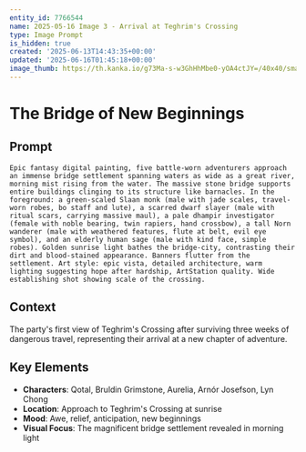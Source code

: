 ```yaml
---
entity_id: 7766544
name: 2025-05-16 Image 3 - Arrival at Teghrim's Crossing
type: Image Prompt
is_hidden: true
created: '2025-06-13T14:43:35+00:00'
updated: '2025-06-16T01:45:18+00:00'
image_thumb: https://th.kanka.io/g73Ma-s-w3GhHhMbe0-yOA4ctJY=/40x40/smart/src/campaigns/322885/9f0da5ac-b391-4aa6-9d30-5dea11cfe639.png
---
```


# The Bridge of New Beginnings

## Prompt

```
Epic fantasy digital painting, five battle-worn adventurers approach an immense bridge settlement spanning waters as wide as a great river, morning mist rising from the water. The massive stone bridge supports entire buildings clinging to its structure like barnacles. In the foreground: a green-scaled Slaan monk (male with jade scales, travel-worn robes, bo staff and lute), a scarred dwarf slayer (male with ritual scars, carrying massive maul), a pale dhampir investigator (female with noble bearing, twin rapiers, hand crossbow), a tall Norn wanderer (male with weathered features, flute at belt, evil eye symbol), and an elderly human sage (male with kind face, simple robes). Golden sunrise light bathes the bridge-city, contrasting their dirt and blood-stained appearance. Banners flutter from the settlement. Art style: epic vista, detailed architecture, warm lighting suggesting hope after hardship, ArtStation quality. Wide establishing shot showing scale of the crossing.

```

## Context

The party's first view of Teghrim's Crossing after surviving three weeks of dangerous travel, representing their arrival at a new chapter of adventure.

## Key Elements

- **Characters**: Qotal, Bruldin Grimstone, Aurelia, Arnór Josefson, Lyn Chong
- **Location**: Approach to Teghrim's Crossing at sunrise
- **Mood**: Awe, relief, anticipation, new beginnings
- **Visual Focus**: The magnificent bridge settlement revealed in morning light